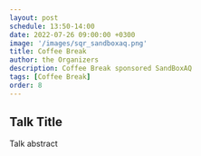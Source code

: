 ```yaml
---
layout: post
schedule: 13:50-14:00
date: 2022-07-26 09:00:00 +0300
image: '/images/sqr_sandboxaq.png'
title: Coffee Break
author: the Organizers
description: Coffee Break sponsored SandBoxAQ
tags: [Coffee Break]
order: 8
---
```


## Talk Title
Talk abstract
